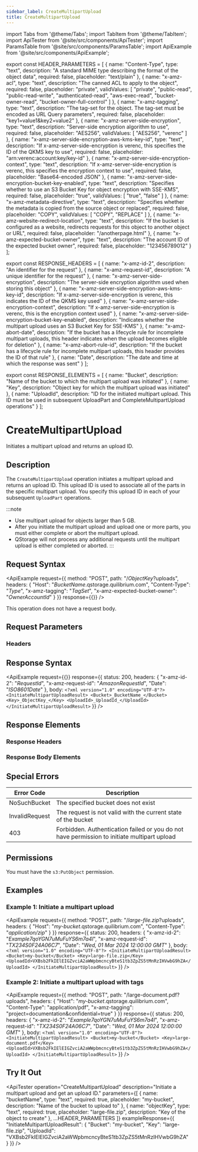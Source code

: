 ```yaml
---
sidebar_label: CreateMultipartUpload
title: CreateMultipartUpload
---
```


import Tabs from '@theme/Tabs';
import TabItem from '@theme/TabItem';
import ApiTester from '@site/src/components/ApiTester';
import ParamsTable from '@site/src/components/ParamsTable';
import ApiExample from '@site/src/components/ApiExample';

export const HEADER_PARAMETERS = [
  {
    name: "Content-Type",
    type: "text",
    description: "A standard MIME type describing the format of the object data",
    required: false,
    placeholder: "text/plain"
  },
  {
    name: "x-amz-acl",
    type: "text",
    description: "The canned ACL to apply to the object",
    required: false,
    placeholder: "private",
    validValues: [
      "private",
      "public-read",
      "public-read-write",
      "authenticated-read",
      "aws-exec-read",
      "bucket-owner-read",
      "bucket-owner-full-control"
    ]
  },
  {
    name: "x-amz-tagging",
    type: "text",
    description: "The tag-set for the object. The tag-set must be encoded as URL Query parameters",
    required: false,
    placeholder: "key1=value1&key2=value2"
  },
  {
    name: "x-amz-server-side-encryption",
    type: "text",
    description: "Server-side encryption algorithm to use",
    required: false,
    placeholder: "AES256",
    validValues: [
      "AES256",
      "verenc"
    ]
  },
  {
    name: "x-amz-server-side-encryption-aws-kms-key-id",
    type: "text",
    description: "If x-amz-server-side-encryption is verenc, this specifies the ID of the QKMS key to use",
    required: false,
    placeholder: "arn:verenc:account:key/key-id"
  },
  {
    name: "x-amz-server-side-encryption-context",
    type: "text",
    description: "If x-amz-server-side-encryption is verenc, this specifies the encryption context to use",
    required: false,
    placeholder: "Base64-encoded JSON"
  },
  {
    name: "x-amz-server-side-encryption-bucket-key-enabled",
    type: "text",
    description: "Specifies whether to use an S3 Bucket Key for object encryption with SSE-KMS",
    required: false,
    placeholder: "true",
    validValues: [
      "true",
      "false"
    ]
  },
  {
    name: "x-amz-metadata-directive",
    type: "text",
    description: "Specifies whether the metadata is copied from the source object or replaced",
    required: false,
    placeholder: "COPY",
    validValues: [
      "COPY",
      "REPLACE"
    ]
  },
  {
    name: "x-amz-website-redirect-location",
    type: "text",
    description: "If the bucket is configured as a website, redirects requests for this object to another object or URL",
    required: false,
    placeholder: "/anotherpage.html"
  },
  {
    name: "x-amz-expected-bucket-owner",
    type: "text",
    description: "The account ID of the expected bucket owner",
    required: false,
    placeholder: "123456789012"
  }
];

export const RESPONSE_HEADERS = [
  {
    name: "x-amz-id-2",
    description: "An identifier for the request"
  },
  {
    name: "x-amz-request-id",
    description: "A unique identifier for the request"
  },
  {
    name: "x-amz-server-side-encryption",
    description: "The server-side encryption algorithm used when storing this object"
  },
  {
    name: "x-amz-server-side-encryption-aws-kms-key-id",
    description: "If x-amz-server-side-encryption is verenc, this indicates the ID of the QKMS key used"
  },
  {
    name: "x-amz-server-side-encryption-context",
    description: "If x-amz-server-side-encryption is verenc, this is the encryption context used"
  },
  {
    name: "x-amz-server-side-encryption-bucket-key-enabled",
    description: "Indicates whether the multipart upload uses an S3 Bucket Key for SSE-KMS"
  },
  {
    name: "x-amz-abort-date",
    description: "If the bucket has a lifecycle rule for incomplete multipart uploads, this header indicates when the upload becomes eligible for deletion"
  },
  {
    name: "x-amz-abort-rule-id",
    description: "If the bucket has a lifecycle rule for incomplete multipart uploads, this header provides the ID of that rule"
  },
  {
    name: "Date",
    description: "The date and time at which the response was sent"
  }
];

export const RESPONSE_ELEMENTS = [
  {
    name: "Bucket",
    description: "Name of the bucket to which the multipart upload was initiated"
  },
  {
    name: "Key",
    description: "Object key for which the multipart upload was initiated"
  },
  {
    name: "UploadId",
    description: "ID for the initiated multipart upload. This ID must be used in subsequent UploadPart and CompleteMultipartUpload operations"
  }
];

# CreateMultipartUpload

Initiates a multipart upload and returns an upload ID.

## Description

The `CreateMultipartUpload` operation initiates a multipart upload and returns an upload ID. This upload ID is used to associate all of the parts in the specific multipart upload. You specify this upload ID in each of your subsequent `UploadPart` operations.

:::note
- Use multipart upload for objects larger than 5 GB.
- After you initiate the multipart upload and upload one or more parts, you must either complete or abort the multipart upload.
- QStorage will not process any additional requests until the multipart upload is either completed or aborted.
:::

## Request Syntax

<ApiExample
  request={{
    method: "POST",
    path: "/_ObjectKey_?uploads",
    headers: {
      "Host": "_BucketName_.qstorage.quilibrium.com",
      "Content-Type": "_Type_",
      "x-amz-tagging": "_TagSet_",
      "x-amz-expected-bucket-owner": "_OwnerAccountId_"
    }
  }}
  response={{}}
/>

This operation does not have a request body.

## Request Parameters

### Headers

<ParamsTable parameters={HEADER_PARAMETERS} />

## Response Syntax

<ApiExample
  request={{}}
  response={{
    status: 200,
    headers: {
      "x-amz-id-2": "_RequestId_",
      "x-amz-request-id": "_AmazonRequestId_",
      "Date": "_ISO8601Date_"
    },
    body: `<?xml version="1.0" encoding="UTF-8"?>
<InitiateMultipartUploadResult>
   <Bucket>_BucketName_</Bucket>
   <Key>_ObjectKey_</Key>
   <UploadId>_UploadId_</UploadId>
</InitiateMultipartUploadResult>`
  }}
/>

## Response Elements

### Response Headers

<ParamsTable responseElements={RESPONSE_HEADERS} type="response" />

### Response Body Elements

<ParamsTable responseElements={RESPONSE_ELEMENTS} type="response" />

## Special Errors

| Error Code | Description |
|------------|-------------|
| NoSuchBucket | The specified bucket does not exist |
| InvalidRequest | The request is not valid with the current state of the bucket |
| 403 | Forbidden. Authentication failed or you do not have permission to initiate multipart upload |

## Permissions

You must have the `s3:PutObject` permission.

## Examples

### Example 1: Initiate a multipart upload

<ApiExample
  request={{
    method: "POST",
    path: "/_large-file.zip_?uploads",
    headers: {
      "Host": "_my-bucket_.qstorage.quilibrium.com",
      "Content-Type": "_application/zip_"
    }
  }}
  response={{
    status: 200,
    headers: {
      "x-amz-id-2": "_Example7qoYGN7uMuFuYS6m7a4l_",
      "x-amz-request-id": "_TX234S0F24A06C7_",
      "Date": "_Wed, 01 Mar 2024 12:00:00 GMT_"
    },
    body: `<?xml version="1.0" encoding="UTF-8"?>
<InitiateMultipartUploadResult>
   <Bucket>my-bucket</Bucket>
   <Key>large-file.zip</Key>
   <UploadId>VXBsb2FkIElEIGZvciA2aWWpbmcncyBteS1tb3ZpZS5tMnRzIHVwbG9hZA</UploadId>
</InitiateMultipartUploadResult>`
  }}
/>

### Example 2: Initiate a multipart upload with tags

<ApiExample
  request={{
    method: "POST",
    path: "/large-document.pdf?uploads",
    headers: {
      "Host": "_my-bucket_.qstorage.quilibrium.com",
      "Content-Type": "application/pdf",
      "x-amz-tagging": "project=documentation&confidential=true"
    }
  }}
  response={{
    status: 200,
    headers: {
      "x-amz-id-2": "_Example7qoYGN7uMuFuYS6m7a4l_",
      "x-amz-request-id": "_TX234S0F24A06C7_",
      "Date": "_Wed, 01 Mar 2024 12:00:00 GMT_"
    },
    body: `<?xml version="1.0" encoding="UTF-8"?>
<InitiateMultipartUploadResult>
   <Bucket>my-bucket</Bucket>
   <Key>large-document.pdf</Key>
   <UploadId>VXBsb2FkIElEIGZvciA2aWWpbmcncyBteS1tb3ZpZS5tMnRzIHVwbG9hZA</UploadId>
</InitiateMultipartUploadResult>`
  }}
/>

## Try It Out

<ApiTester
  operation="CreateMultipartUpload"
  description="Initiate a multipart upload and get an upload ID."
  parameters={[
    {
      name: "bucketName",
      type: "text",
      required: true,
      placeholder: "my-bucket",
      description: "Name of the bucket to upload to"
    },
    {
      name: "objectKey",
      type: "text",
      required: true,
      placeholder: "large-file.zip",
      description: "Key of the object to create"
    },
    ...HEADER_PARAMETERS
  ]}
  exampleResponse={{
    "InitiateMultipartUploadResult": {
      "Bucket": "my-bucket",
      "Key": "large-file.zip",
      "UploadId": "VXBsb2FkIElEIGZvciA2aWWpbmcncyBteS1tb3ZpZS5tMnRzIHVwbG9hZA"
    }
  }}
/> 